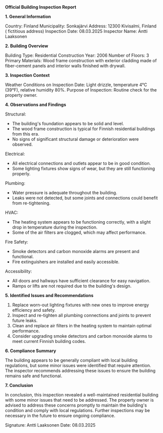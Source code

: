 **Official Building Inspection Report**

**1. General Information**

Country: Finland
Municipality: Sonkajärvi
Address: 12300 Kivisalmi, Finland ( fictitious address)
Inspection Date: 08.03.2025
Inspector Name: Antti Laaksonen

**2. Building Overview**

Building Type: Residential
Construction Year: 2006
Number of Floors: 3
Primary Materials: Wood frame construction with exterior cladding made of fiber-cement panels and interior walls finished with drywall.

**3. Inspection Context**

Weather Conditions on Inspection Date: Light drizzle, temperature 4°C (39°F), relative humidity 80%.
Purpose of Inspection: Routine check for the property owner.

**4. Observations and Findings**

Structural:
- The building's foundation appears to be solid and level.
- The wood frame construction is typical for Finnish residential buildings from this era.
- No signs of significant structural damage or deterioration were observed.

Electrical:
- All electrical connections and outlets appear to be in good condition.
- Some lighting fixtures show signs of wear, but they are still functioning properly.

Plumbing:
- Water pressure is adequate throughout the building.
- Leaks were not detected, but some joints and connections could benefit from re-tightening.

HVAC:
- The heating system appears to be functioning correctly, with a slight drop in temperature during the inspection.
- Some of the air filters are clogged, which may affect performance.

Fire Safety:
- Smoke detectors and carbon monoxide alarms are present and functional.
- Fire extinguishers are installed and easily accessible.

Accessibility:
- All doors and hallways have sufficient clearance for easy navigation.
- Ramps or lifts are not required due to the building's design.

**5. Identified Issues and Recommendations**

1. Replace worn-out lighting fixtures with new ones to improve energy efficiency and safety.
2. Inspect and re-tighten all plumbing connections and joints to prevent future leaks.
3. Clean and replace air filters in the heating system to maintain optimal performance.
4. Consider upgrading smoke detectors and carbon monoxide alarms to meet current Finnish building codes.

**6. Compliance Summary**

The building appears to be generally compliant with local building regulations, but some minor issues were identified that require attention. The inspector recommends addressing these issues to ensure the building remains safe and functional.

**7. Conclusion**

In conclusion, this inspection revealed a well-maintained residential building with some minor issues that need to be addressed. The property owner is advised to address these concerns promptly to maintain the building's condition and comply with local regulations. Further inspections may be necessary in the future to ensure ongoing compliance.

Signature: Antti Laaksonen
Date: 08.03.2025